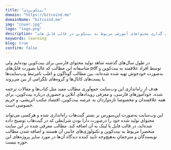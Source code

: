 ```yaml
---
title: "بیتکوین‌دی"
domain: "https://bitcoind.me"
domainName: "bitcoind.me"
img: "cover.jpg"
logo: "logo.png"
description: "سایتی برای به اشتراک گذاری محتواهای آموزشی مربوط به بیتکوین در قالب فایل های pdf"
keywords: learning
blog: true
confirm: false
---
```


در طول سال‌های گذشته شاهد تولید محتوای فارسی برای بیت‌کوین بوده‌ایم ولی متاسفانه این مطالب که غالبا بصورت فایل‌های pdf توسط افراد علاقمند به بیت‌کوین و به‌صورت خودجوش تهیه شده شده‌اند، بین مطالب گوناگون و اغلب نامرتبط وب‌سایت‌ها یا پست‌های کانال‌ها و گروه‌های تلگرامی از بین می‌روند.

هدف از راه‌اندازی این وب‌سایت جمع‌آوری مطالب مفید مثل کتاب‌ها و مقالات ترجمه شده، خودآموزهای فارسی، و معرفی رویدادهای آنلاین و حضوری درباره بیت‌کوین، برای همه علاقمندان و مخصوصا تازه‌واردان به عرصه بیت‌کوین، اقتصاد مکتب اتریشی، و حریم خصوصی است.

این وب‌سایت به‌صورت اپن‌سورس بر بستر گیت‌هاب راه‌اندازی شده و هرکسی می‌تواند محتوای تولید شده خود را درصورت دارا بودن شرایطی که در گیت‌هاب توضیح داده شده‌اند، در قالب فایل یا لینک به آن اضافه کند. مطالب معرفی شده در این سایت منحصرا مربوط به بیت‌کوین و تکنولوژی‌های جانبی آن هستند و اضافه شدن مطالب نویسندگان و مترجمان به‌هیچ‌وجه تایید کننده دیدگاه آن‌ها در مورد سایر پروژه‌های این حوزه نیست.
